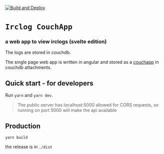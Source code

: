 [![Build and Deploy](https://github.com/irclogs/svelte/workflows/Build%20and%20Deploy/badge.svg)](https://github.com/irclogs/svelte/actions)

# `Irclog CouchApp`
### a web app to view irclogs (svelte edition)

The logs are stored in couchdb.

The single page web app is written in angular and stored as a
[couchapp](https://github.com/irclogs/couchapp)
in couchdb attachments.

## Quick start - for developers

Run `yarn` and `yarn dev`.

> The public server has localhost:5000 allowed for CORS requests, so running on port 5000
> will make the api available

## Production

```
yarn build
```
the release is in `./dist`

